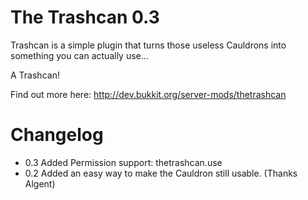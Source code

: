 The Trashcan 0.3
===========

 Trashcan is a simple plugin that turns those useless Cauldrons into something you can actually use...

 A Trashcan!
 
 Find out more here:
 http://dev.bukkit.org/server-mods/thetrashcan
 
 
Changelog
===========
* 0.3 Added Permission support: thetrashcan.use
* 0.2 Added an easy way to make the Cauldron still usable. (Thanks Algent)
